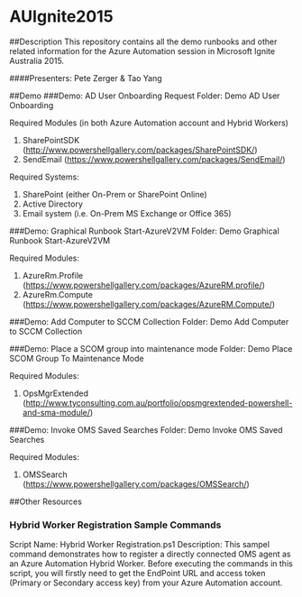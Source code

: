 # AUIgnite2015

##Description
This repository contains all the demo runbooks and other related information for the Azure Automation session in Microsoft Ignite Australia 2015.

####Presenters: Pete Zerger & Tao Yang

##Demo
###Demo: AD User Onboarding Request
Folder: Demo AD User Onboarding

Required Modules (in both Azure Automation account and Hybrid Workers)
1. SharePointSDK (http://www.powershellgallery.com/packages/SharePointSDK/)
2. SendEmail (https://www.powershellgallery.com/packages/SendEmail/)

Required Systems:

01. SharePoint (either On-Prem or SharePoint Online)
02. Active Directory
03. Email system (i.e. On-Prem MS Exchange or Office 365)

###Demo: Graphical Runbook Start-AzureV2VM
Folder: Demo Graphical Runbook Start-AzureV2VM

Required Modules:

1. AzureRm.Profile (https://www.powershellgallery.com/packages/AzureRM.profile/)
2. AzureRm.Compute (https://www.powershellgallery.com/packages/AzureRM.Compute/)

###Demo: Add Computer to SCCM Collection
Folder: Demo Add Computer to SCCM Collection

###Demo: Place a SCOM group into maintenance mode
Folder: Demo Place SCOM Group To Maintenance Mode

Required Modules:

1. OpsMgrExtended (http://www.tyconsulting.com.au/portfolio/opsmgrextended-powershell-and-sma-module/)

###Demo: Invoke OMS Saved Searches
Folder: Demo Invoke OMS Saved Searches

Required Modules:

1. OMSSearch (https://www.powershellgallery.com/packages/OMSSearch/)

##Other Resources
### Hybrid Worker Registration Sample Commands
Script Name: Hybrid Worker Registration.ps1
Description:
This sampel command demonstrates how to register a directly connected OMS agent as an Azure Automation Hybrid Worker. Before executing the commands in this script, you will firstly need to get the EndPoint URL and access token (Primary or Secondary access key) from your Azure Automation account.